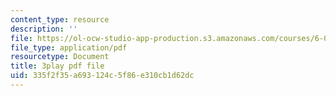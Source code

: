 ```yaml
---
content_type: resource
description: ''
file: https://ol-ocw-studio-app-production.s3.amazonaws.com/courses/6-00-introduction-to-computer-science-and-programming-fall-2008/335f2f35a693124c5f86e310cb1d62dc_hVHqs38fPe8.pdf
file_type: application/pdf
resourcetype: Document
title: 3play pdf file
uid: 335f2f35-a693-124c-5f86-e310cb1d62dc
---
```

